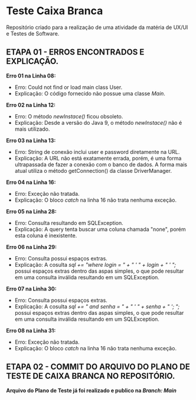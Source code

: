 # Teste Caixa Branca
Repositório criado para a realização de uma atividade da matéria de UX/UI e Testes de Software.

## ETAPA 01 - ERROS ENCONTRADOS E EXPLICAÇÃO.
**Erro 01 na Linha 08:**
- Erro: Could not find or load main class User.
- Explicação: O código fornecido não possue uma classe *Main*.

**Erro 02 na Linha 12:**
- Erro: O método *newInstace()* ficou obsoleto.
- Explicação: Desde a versão do Java 9, o método *newInstace()* não é mais utilizado.

**Erro 03 na Linha 13:**
- Erro: String de conexão inclui user e password diretamente na URL.
- Explicação: A URL não está exatamente errada, porém, é uma forma ultrapassada de fazer a conexão com o banco de dados. A forma mais atual utiliza o método getConnection() da classe DriverManager.

**Erro 04 na Linha 16:**
- Erro: Exceção não tratada.
- Explicação: O bloco *catch* na linha 16 não trata nenhuma exceção.

**Erro 05 na Linha 28:**
- Erro: Consulta resultando em SQLException.
- Explicação: A query tenta buscar uma coluna chamada "none", porém esta coluna é inexistente. 

**Erro 06 na Linha 29:**
- Erro: Consulta possui espaços extras.
- Explicação: A cosulta *sql += "where login = " + " ' " + login + " ' ";* possui espaços extras dentro das aspas simples, o que pode resultar em uma consulta inválida resultando em um SQLException.

**Erro 07 na Linha 30:**
- Erro: Consulta possui espaços extras.
- Explicação: A cosulta *sql += " and senha = " + " ' " + senha + " '; ";* possui espaços extras dentro das aspas simples, o que pode resultar em uma consulta inválida resultando em um SQLException.

**Erro 08 na Linha 31:**
- Erro: Exceção não tratada.
- Explicação: O bloco *catch* na linha 16 não trata nenhuma exceção.

## ETAPA 02 - COMMIT DO ARQUIVO DO PLANO DE TESTE DE CAIXA BRANCA NO REPOSITÓRIO.
**Arquivo do Plano de Teste já foi realizado e publico na *Branch: Main***
